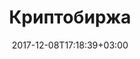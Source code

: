 ---
title: "Криптобиржа"
date: 2017-12-08T17:18:39+03:00
tag: "wiki"
info:
    one: "веб-сервис"
    two: "Криптобиржа (cryptoexchange) — веб-сервис, позволяющий покупать или продавать криптовалюты."
---